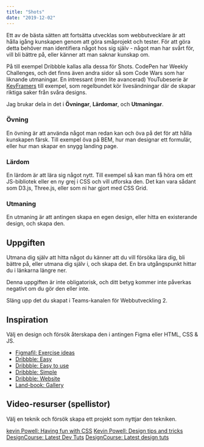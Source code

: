 ```yaml
---
title: "Shots"
date: "2019-12-02"
---
```


Ett av de bästa sätten att fortsätta utvecklas som webbutvecklare är att hålla igång kunskapen genom att göra småprojekt och tester. För att göra detta behöver man identifiera något hos sig själv - något man har svårt för, vill bli bättre på, eller känner att man saknar kunskap om.

På till exempel Dribbble kallas alla dessa för Shots. CodePen har Weekly Challenges, och det finns även andra sidor så som Code Wars som har liknande utmaningar. En intressant (men lite avancerad) YouTubeserie är [KeyFramers](https://www.youtube.com/channel/UCtmYk7H-NNYLEe_LgBRYomA) till exempel, som regelbundet kör livesändningar där de skapar riktiga saker från svåra designs.

Jag brukar dela in det i **Övningar**, **Lärdomar**, och **Utmaningar**.

### Övning
En övning är att använda något man redan kan och öva på det för att hålla kunskapen färsk. Till exempel öva på BEM, hur man designar ett formulär, eller hur man skapar en snygg landing page.

### Lärdom
En lärdom är att lära sig något nytt. Till exempel så kan man få höra om ett JS-bibliotek eller en ny grej i CSS och vill utforska den. Det kan vara sådant som D3.js, Three.js, eller som ni har gjort med CSS Grid.

### Utmaning
En utmaning är att antingen skapa en egen design, eller hitta en existerande design, och skapa den.


## Uppgiften
Utmana dig själv att hitta något du känner att du vill försöka lära dig, bli bättre på, eller utmana dig själv i, och skapa det. En bra utgångspunkt hittar du i länkarna längre ner.

Denna uppgiften är inte obligatorisk, och ditt betyg kommer inte påverkas negativt om du gör den eller inte.

Släng upp det du skapat i Teams-kanalen för Webbutveckling 2.

## Inspiration
Välj en design och försök återskapa den i antingen Figma eller HTML, CSS & JS.

- [Figmafil: Exercise ideas](https://www.figma.com/file/0y9dMySp9IQ2SWIjppgdXI/Exercise-ideas?node-id=0%3A1)
- [Dribbble: Easy](https://dribbble.com/tags/easy)
- [Dribbble: Easy to use](https://dribbble.com/tags/easy_to_use)
- [Dribbble: Simple](https://dribbble.com/tags/simple)
- [Dribbble: Website](https://dribbble.com/tags/website)
- [Land-book: Gallery](https://land-book.com/gallery)


## Video-resurser (spellistor)
Välj en teknik och försök skapa ett projekt som nyttjar den tekniken.

[kevin Powell: Having fun with CSS](https://www.youtube.com/watch?v=f3mwKLXpOLk&list=PL4-IK0AVhVjMI45H5E9oE47wj-7AZLNnK)
[Kevin Powell: Design tips and tricks](https://www.youtube.com/watch?v=NB1mn2YVF8Q&list=PL4-IK0AVhVjMuTtgTiNXNddTNkYZeoqU4)
[DesignCourse: Latest Dev Tuts](https://www.youtube.com/watch?v=iMbb0qSat8U&list=PL0lNJEnwfVVPxODR0xh37s_SsSD4A-sJy)
[DesignCourse: Latest design tuts](https://www.youtube.com/watch?v=pvPZKk0NeRo&list=PL0lNJEnwfVVM80SBgWyC_1DQqyBYfiXeF&index=2)